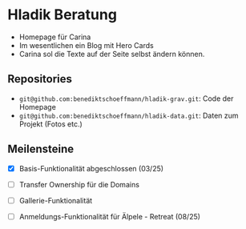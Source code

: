 # Hladik Beratung

* Homepage für Carina
* Im wesentlichen ein Blog mit Hero Cards
* Carina sol die Texte auf der Seite selbst ändern können.

## Repositories

* `git@github.com:benediktschoeffmann/hladik-grav.git`:
    Code der Homepage
* `git@github.com:benediktschoeffmann/hladik-data.git`:
    Daten zum Projekt (Fotos etc.)

## Meilensteine

* [x] Basis-Funktionalität abgeschlossen (03/25)
* [ ] Transfer Ownership für die Domains
* [ ] Gallerie-Funktionalität
* [ ] Anmeldungs-Funktionalität für Älpele - Retreat (08/25)

